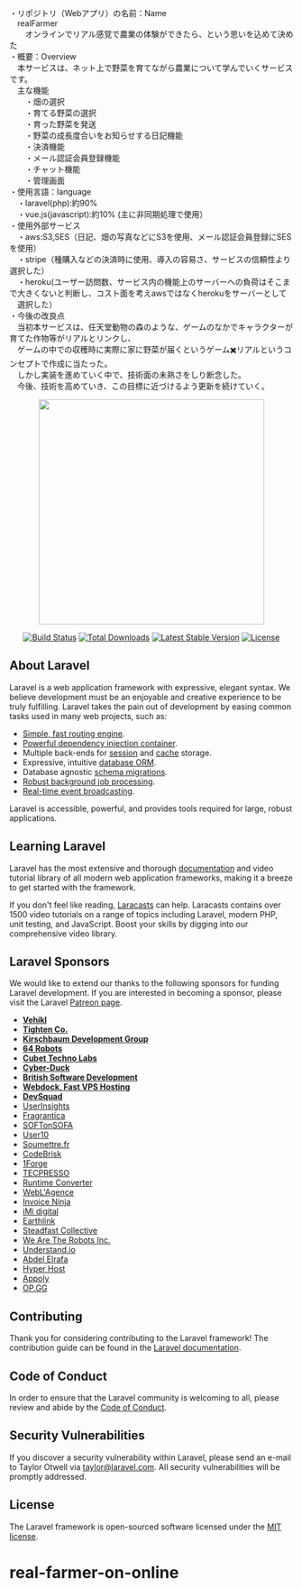 
・リポジトリ（Webアプリ）の名前：Name</br>
&emsp;realFarmer</br>
&emsp;&emsp;オンラインでリアル感覚で農業の体験ができたら、という思いを込めて決めた</br>
・概要：Overview</br>
&emsp;本サービスは、ネット上で野菜を育てながら農業について学んでいくサービスです。</br>
&emsp;主な機能</br>
&emsp;&emsp;・畑の選択</br>
&emsp;&emsp;・育てる野菜の選択</br>
&emsp;&emsp;・育った野菜を発送</br>
&emsp;&emsp;・野菜の成長度合いをお知らせする日記機能</br>
&emsp;&emsp;・決済機能</br>
&emsp;&emsp;・メール認証会員登録機能</br>
&emsp;&emsp;・チャット機能</br>
&emsp;&emsp;・管理画面</br>
・使用言語：language</br>
&emsp;・laravel(php):約90%</br>
&emsp;・vue.js(javascript):約10% (主に非同期処理で使用）</br>
・使用外部サービス</br>
&emsp;・aws:S3,SES（日記、畑の写真などにS3を使用、メール認証会員登録にSESを使用）</br>
&emsp;・stripe（種購入などの決済時に使用、導入の容易さ、サービスの信頼性より選択した）</br>
&emsp;・heroku(ユーザー訪問数、サービス内の機能上のサーバーへの負荷はそこまで大きくないと判断し、コスト面を考えawsではなくherokuをサーバーとして</br>
&emsp;選択した）</br>
・今後の改良点</br>
&emsp;当初本サービスは、任天堂動物の森のような、ゲームのなかでキャラクターが育てた作物等がリアルとリンクし、</br>
&emsp;ゲームの中での収穫時に実際に家に野菜が届くというゲーム✖️リアルというコンセプトで作成に当たった。</br>
&emsp;しかし実装を進めていく中で、技術面の未熟さをしり断念した。</br>
&emsp;今後、技術を高めていき、この目標に近づけるよう更新を続けていく。</br>

<p align="center"><a href="https://laravel.com" target="_blank"><img src="https://raw.githubusercontent.com/laravel/art/master/logo-lockup/5%20SVG/2%20CMYK/1%20Full%20Color/laravel-logolockup-cmyk-red.svg" width="400"></a></p>

<p align="center">
<a href="https://travis-ci.org/laravel/framework"><img src="https://travis-ci.org/laravel/framework.svg" alt="Build Status"></a>
<a href="https://packagist.org/packages/laravel/framework"><img src="https://poser.pugx.org/laravel/framework/d/total.svg" alt="Total Downloads"></a>
<a href="https://packagist.org/packages/laravel/framework"><img src="https://poser.pugx.org/laravel/framework/v/stable.svg" alt="Latest Stable Version"></a>
<a href="https://packagist.org/packages/laravel/framework"><img src="https://poser.pugx.org/laravel/framework/license.svg" alt="License"></a>
</p>

## About Laravel

Laravel is a web application framework with expressive, elegant syntax. We believe development must be an enjoyable and creative experience to be truly fulfilling. Laravel takes the pain out of development by easing common tasks used in many web projects, such as:

- [Simple, fast routing engine](https://laravel.com/docs/routing).
- [Powerful dependency injection container](https://laravel.com/docs/container).
- Multiple back-ends for [session](https://laravel.com/docs/session) and [cache](https://laravel.com/docs/cache) storage.
- Expressive, intuitive [database ORM](https://laravel.com/docs/eloquent).
- Database agnostic [schema migrations](https://laravel.com/docs/migrations).
- [Robust background job processing](https://laravel.com/docs/queues).
- [Real-time event broadcasting](https://laravel.com/docs/broadcasting).

Laravel is accessible, powerful, and provides tools required for large, robust applications.

## Learning Laravel

Laravel has the most extensive and thorough [documentation](https://laravel.com/docs) and video tutorial library of all modern web application frameworks, making it a breeze to get started with the framework.

If you don't feel like reading, [Laracasts](https://laracasts.com) can help. Laracasts contains over 1500 video tutorials on a range of topics including Laravel, modern PHP, unit testing, and JavaScript. Boost your skills by digging into our comprehensive video library.

## Laravel Sponsors

We would like to extend our thanks to the following sponsors for funding Laravel development. If you are interested in becoming a sponsor, please visit the Laravel [Patreon page](https://patreon.com/taylorotwell).

- **[Vehikl](https://vehikl.com/)**
- **[Tighten Co.](https://tighten.co)**
- **[Kirschbaum Development Group](https://kirschbaumdevelopment.com)**
- **[64 Robots](https://64robots.com)**
- **[Cubet Techno Labs](https://cubettech.com)**
- **[Cyber-Duck](https://cyber-duck.co.uk)**
- **[British Software Development](https://www.britishsoftware.co)**
- **[Webdock, Fast VPS Hosting](https://www.webdock.io/en)**
- **[DevSquad](https://devsquad.com)**
- [UserInsights](https://userinsights.com)
- [Fragrantica](https://www.fragrantica.com)
- [SOFTonSOFA](https://softonsofa.com/)
- [User10](https://user10.com)
- [Soumettre.fr](https://soumettre.fr/)
- [CodeBrisk](https://codebrisk.com)
- [1Forge](https://1forge.com)
- [TECPRESSO](https://tecpresso.co.jp/)
- [Runtime Converter](http://runtimeconverter.com/)
- [WebL'Agence](https://weblagence.com/)
- [Invoice Ninja](https://www.invoiceninja.com)
- [iMi digital](https://www.imi-digital.de/)
- [Earthlink](https://www.earthlink.ro/)
- [Steadfast Collective](https://steadfastcollective.com/)
- [We Are The Robots Inc.](https://watr.mx/)
- [Understand.io](https://www.understand.io/)
- [Abdel Elrafa](https://abdelelrafa.com)
- [Hyper Host](https://hyper.host)
- [Appoly](https://www.appoly.co.uk)
- [OP.GG](https://op.gg)

## Contributing

Thank you for considering contributing to the Laravel framework! The contribution guide can be found in the [Laravel documentation](https://laravel.com/docs/contributions).

## Code of Conduct

In order to ensure that the Laravel community is welcoming to all, please review and abide by the [Code of Conduct](https://laravel.com/docs/contributions#code-of-conduct).

## Security Vulnerabilities

If you discover a security vulnerability within Laravel, please send an e-mail to Taylor Otwell via [taylor@laravel.com](mailto:taylor@laravel.com). All security vulnerabilities will be promptly addressed.

## License

The Laravel framework is open-sourced software licensed under the [MIT license](https://opensource.org/licenses/MIT).
# real-farmer-on-online
